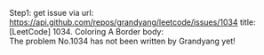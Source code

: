 Step1: get issue via url: https://api.github.com/repos/grandyang/leetcode/issues/1034 
 title:[LeetCode] 1034. Coloring A Border 
 body:  
 The problem No.1034 has not been written by Grandyang yet!